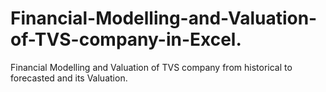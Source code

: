 # Financial-Modelling-and-Valuation-of-TVS-company-in-Excel.
Financial Modelling and Valuation of TVS company from historical to forecasted and its Valuation.

